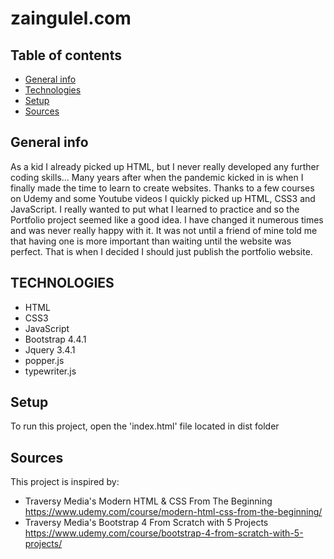 # zaingulel.com

## Table of contents
* [General info](#general-info)
* [Technologies](#technologies)
* [Setup](#setup)
* [Sources](#sources)


## General info 


As a kid I already picked up HTML, but I never really developed any further coding skills... Many years after when the pandemic kicked in is when I finally made the time to learn to create websites. 
Thanks to a few courses on Udemy and some Youtube videos I quickly picked up HTML, CSS3 and JavaScript. 
I really wanted to put what I learned to practice and so the Portfolio project seemed like a good idea. I have changed it numerous times and was never really happy with it. 
It was not until a friend of mine told me that having one is more important than waiting until the website was perfect. That is when I decided I should just publish the portfolio website. 


## TECHNOLOGIES

- HTML
- CSS3
- JavaScript
- Bootstrap 4.4.1
- Jquery 3.4.1
- popper.js
- typewriter.js


## Setup
To run this project, open the 'index.html' file located  in dist folder


## Sources

This project is inspired by: 
- Traversy Media's Modern HTML & CSS From The Beginning https://www.udemy.com/course/modern-html-css-from-the-beginning/
- Traversy Media's Bootstrap 4 From Scratch with 5 Projects https://www.udemy.com/course/bootstrap-4-from-scratch-with-5-projects/

